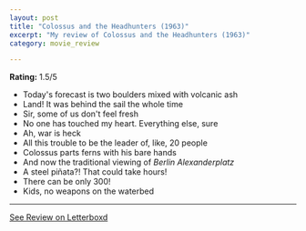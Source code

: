 ```yaml
---
layout: post
title: "Colossus and the Headhunters (1963)"
excerpt: "My review of Colossus and the Headhunters (1963)"
category: movie_review

---
```


**Rating:** 1.5/5

* Today's forecast is two boulders mixed with volcanic ash
* Land! It was behind the sail the whole time
* Sir, some of us don't feel fresh
* No one has touched my heart. Everything else, sure
* Ah, war is heck
* All this trouble to be the leader of, like, 20 people
* Colossus parts ferns with his bare hands
* And now the traditional viewing of <i>Berlin Alexanderplatz</i>
* A steel piñata?! That could take hours!
* There can be only 300!
* Kids, no weapons on the waterbed

<hr>

[See Review on Letterboxd](https://boxd.it/5khuTJ)
